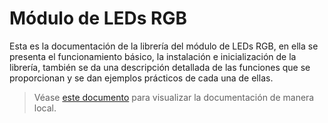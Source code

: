 # Módulo de LEDs RGB
Esta es la documentación de la librería del módulo de LEDs RGB, en ella se presenta el funcionamiento básico, la instalación e inicialización de la librería, también se da una descripción detallada de las funciones que se proporcionan y se dan ejemplos prácticos de cada una de ellas.

> Véase [este documento](preview.md) para visualizar la documentación de manera local.
